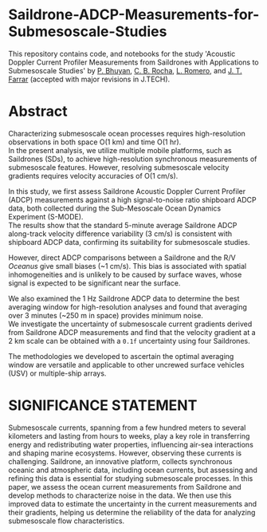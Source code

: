 # Saildrone-ADCP-Measurements-for-Submesoscale-Studies
This repository contains code, and notebooks for the study 'Acoustic Doppler Current Profiler Measurements from Saildrones with Applications to Submesoscale Studies' by [P. Bhuyan](https://pocean23.github.io), [C. B. Rocha](https://cesar-rocha.github.io), [L. Romero](https://airsealab.com/authors/leonel/), and [J. T. Farrar](https://www2.whoi.edu/staff/jfarrar/) (accepted with major revisions in J.TECH). 

# Abstract
Characterizing submesoscale ocean processes requires high-resolution observations in both space O(1 km) and time O(1 hr).  
In the present analysis, we utilize multiple mobile platforms, such as Saildrones (SDs), to achieve high-resolution synchronous measurements of submesoscale features. However, resolving submesoscale velocity gradients requires velocity accuracies of O(1 cm/s).  

In this study, we first assess Saildrone Acoustic Doppler Current Profiler (ADCP) measurements against a high signal-to-noise ratio shipboard ADCP data, both collected during the Sub-Mesoscale Ocean Dynamics Experiment (S-MODE).  
The results show that the standard 5-minute average Saildrone ADCP along-track velocity difference variability (3 cm/s) is consistent with shipboard ADCP data, confirming its suitability for submesoscale studies.  

However, direct ADCP comparisons between a Saildrone and the R/V *Oceanus* give small biases (~1 cm/s). This bias is associated with spatial inhomogeneities and is unlikely to be caused by surface waves, whose signal is expected to be significant near the surface.  

We also examined the 1 Hz Saildrone ADCP data to determine the best averaging window for high-resolution analyses and found that averaging over 3 minutes (~250 m in space) provides minimum noise.  
We investigate the uncertainty of submesoscale current gradients derived from Saildrone ADCP measurements and find that the velocity gradient at a 2 km scale can be obtained with a `0.1f` uncertainty using four Saildrones.  

The methodologies we developed to ascertain the optimal averaging window are versatile and applicable to other uncrewed surface vehicles (USV) or multiple-ship arrays.

# SIGNIFICANCE STATEMENT

Submesoscale currents, spanning from a few hundred meters to several kilometers and lasting from hours to weeks, play a key role in transferring energy and redistributing water properties, influencing air-sea interactions and shaping marine ecosystems. However, observing these currents is challenging. Saildrone, an innovative platform, collects synchronous oceanic and atmospheric data, including ocean currents, but assessing and refining this data is essential for studying submesoscale processes. In this paper, we assess the ocean current measurements from Saildrone and develop methods to characterize noise in the data. We then use this improved data to estimate the uncertainty in the current measurements and their gradients, helping us determine the reliability of the data for analyzing submesoscale flow characteristics. 

